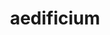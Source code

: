 ---
title: aedificium
meaning: building
ch: [seventeen]
pos: noun
stem: aedifici
genend: ī
abbgender: n.
abbgender2: neut.
gender: neuter
declension: second
derivative: edify
six: y
---